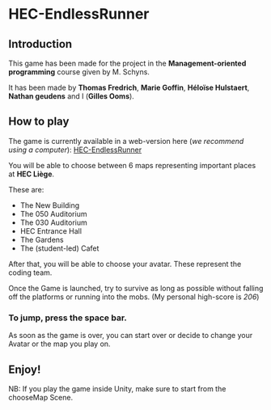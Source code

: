 # HEC-EndlessRunner
## Introduction 
This game has been made for the project in the **Management-oriented programming** course given by M. Schyns.

It has been made by **Thomas Fredrich**, **Marie Goffin**, **Héloïse Hulstaert**, **Nathan geudens** and I (**Gilles Ooms**).

## How to play
The game is currently available in a web-version here (*we recommend using a computer*): [HEC-EndlessRunner](https://giooms.github.io/endlessrunner.html)

You will be able to choose between 6 maps representing important places at **HEC Liège**.

These are: 
  - The New Building
  - The 050 Auditorium
  - The 030 Auditorium
  - HEC Entrance Hall
  - The Gardens
  - The (student-led) Cafet

After that, you will be able to choose your avatar. These represent the coding team. 


Once the Game is launched, try to survive as long as possible without falling off the platforms or running into the mobs. (My personal high-score is *206*)

### To jump, press the **space bar**. 

As soon as the game is over, you can start over or decide to change your Avatar or the map you play on. 

## Enjoy!

NB: If you play the game inside Unity, make sure to start from the chooseMap Scene.
